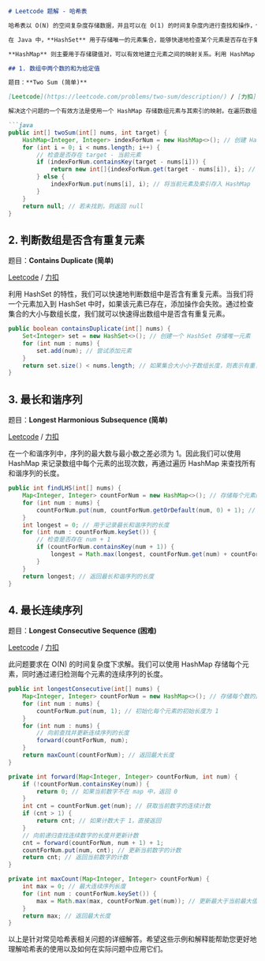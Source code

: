 ```markdown
# Leetcode 题解 - 哈希表

哈希表以 O(N) 的空间复杂度存储数据，并且可以在 O(1) 的时间复杂度内进行查找和操作，使其在解决许多编程问题时非常高效。

在 Java 中，**HashSet** 用于存储唯一的元素集合，能够快速地检查某个元素是否存在于集合中。如果要处理的元素是有限且范围较小的，例如仅小写字母（26 个字母），则可以使用一个长度为 26 的布尔数组来表示每个字母的存在性，这样可以将空间复杂度降低到 O(1)。

**HashMap** 则主要用于存储键值对，可以有效地建立元素之间的映射关系。利用 HashMap 进行计数统计时，键是元素，值是计数。在某些场景中还可以利用 HashMap 来实现内容的压缩及其他转换。比如在简化 URL 的系统中，可以通过 HashMap 存储简化后的 URL 和原始 URL 的映射，以便在展示简化 URL 的同时，能够根据简化 URL 找到原始 URL。

## 1. 数组中两个数的和为给定值

题目：**Two Sum (简单)**

[Leetcode](https://leetcode.com/problems/two-sum/description/) / [力扣](https://leetcode-cn.com/problems/two-sum/description/)

解决这个问题的一个有效方法是使用一个 HashMap 存储数组元素与其索引的映射。在遍历数组时，我们可以通过判断 HashMap 中是否存在 `target - nums[i]` 来找到所需的两个数。该方法的时间复杂度为 O(N)，空间复杂度为 O(N)，利用空间换取时间可以有效提高性能。

```java
public int[] twoSum(int[] nums, int target) {
    HashMap<Integer, Integer> indexForNum = new HashMap<>(); // 创建 HashMap 存储元素及索引
    for (int i = 0; i < nums.length; i++) {
        // 检查是否存在 target - 当前元素
        if (indexForNum.containsKey(target - nums[i])) {
            return new int[]{indexForNum.get(target - nums[i]), i}; // 找到目标值的两个索引
        } else {
            indexForNum.put(nums[i], i); // 将当前元素及索引存入 HashMap
        }
    }
    return null; // 若未找到，则返回 null
}
```

## 2. 判断数组是否含有重复元素

题目：**Contains Duplicate (简单)**

[Leetcode](https://leetcode.com/problems/contains-duplicate/description/) / [力扣](https://leetcode-cn.com/problems/contains-duplicate/description/)

利用 HashSet 的特性，我们可以快速地判断数组中是否含有重复元素。当我们将一个元素加入到 HashSet 中时，如果该元素已存在，添加操作会失败。通过检查集合的大小与数组长度，我们就可以快速得出数组中是否含有重复元素。

```java
public boolean containsDuplicate(int[] nums) {
    Set<Integer> set = new HashSet<>(); // 创建一个 HashSet 存储唯一元素
    for (int num : nums) {
        set.add(num); // 尝试添加元素
    }
    return set.size() < nums.length; // 如果集合大小小于数组长度，则表示有重复元素
}
```

## 3. 最长和谐序列

题目：**Longest Harmonious Subsequence (简单)**

[Leetcode](https://leetcode.com/problems/longest-harmonious-subsequence/description/) / [力扣](https://leetcode-cn.com/problems/longest-harmonious-subsequence/description/)

在一个和谐序列中，序列的最大数与最小数之差必须为 1。因此我们可以使用 HashMap 来记录数组中每个元素的出现次数，再通过遍历 HashMap 来查找所有和谐序列的长度。

```java
public int findLHS(int[] nums) {
    Map<Integer, Integer> countForNum = new HashMap<>(); // 存储每个元素的频率
    for (int num : nums) {
        countForNum.put(num, countForNum.getOrDefault(num, 0) + 1); // 统计每个元素的出现次数
    }
    int longest = 0; // 用于记录最长和谐序列的长度
    for (int num : countForNum.keySet()) {
        // 检查是否存在 num + 1
        if (countForNum.containsKey(num + 1)) {
            longest = Math.max(longest, countForNum.get(num) + countForNum.get(num + 1)); // 更新最长和谐序列长度
        }
    }
    return longest; // 返回最长和谐序列的长度
}
```

## 4. 最长连续序列

题目：**Longest Consecutive Sequence (困难)**

[Leetcode](https://leetcode.com/problems/longest-consecutive-sequence/description/) / [力扣](https://leetcode-cn.com/problems/longest-consecutive-sequence/description/)

此问题要求在 O(N) 的时间复杂度下求解。我们可以使用 HashMap 存储每个元素，同时通过递归检测每个元素的连续序列的长度。

```java
public int longestConsecutive(int[] nums) {
    Map<Integer, Integer> countForNum = new HashMap<>(); // 存储每个数的出现情况
    for (int num : nums) {
        countForNum.put(num, 1); // 初始化每个元素的初始长度为 1
    }
    for (int num : nums) {
        // 向前查找并更新连续序列的长度
        forward(countForNum, num);
    }
    return maxCount(countForNum); // 返回最大长度
}

private int forward(Map<Integer, Integer> countForNum, int num) {
    if (!countForNum.containsKey(num)) {
        return 0; // 如果当前数字不在 map 中，返回 0
    }
    int cnt = countForNum.get(num); // 获取当前数字的连续计数
    if (cnt > 1) {
        return cnt; // 如果计数大于 1，直接返回
    }
    // 向前递归查找连续数字的长度并更新计数
    cnt = forward(countForNum, num + 1) + 1;
    countForNum.put(num, cnt); // 更新当前数字的计数
    return cnt; // 返回当前数字的计数
}

private int maxCount(Map<Integer, Integer> countForNum) {
    int max = 0; // 最大连续序列长度
    for (int num : countForNum.keySet()) {
        max = Math.max(max, countForNum.get(num)); // 更新最大于当前最大值
    }
    return max; // 返回最大长度
}
```

以上是针对常见哈希表相关问题的详细解答。希望这些示例和解释能帮助您更好地理解哈希表的使用以及如何在实际问题中应用它们。
```